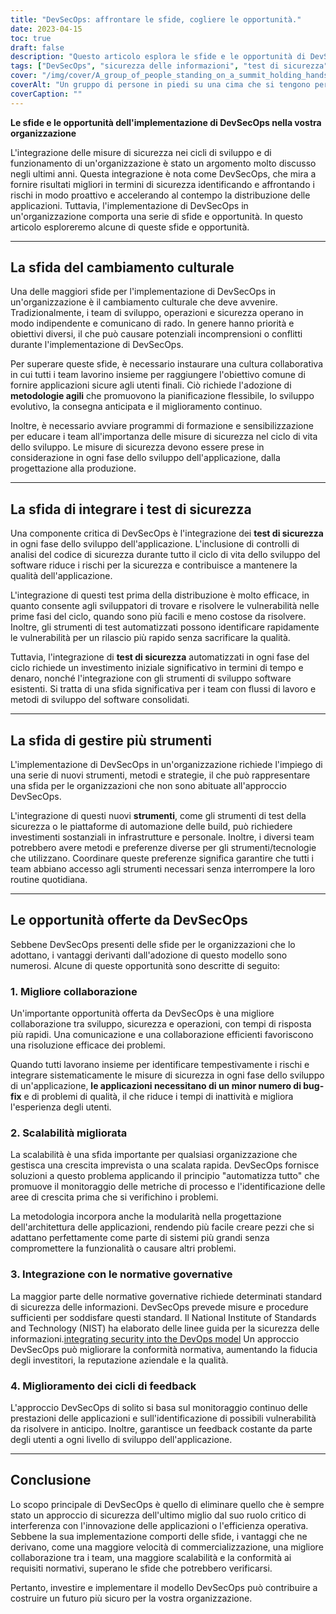 ```yaml
---
title: "DevSecOps: affrontare le sfide, cogliere le opportunità."
date: 2023-04-15
toc: true
draft: false
description: "Questo articolo esplora le sfide e le opportunità di DevSecOps nelle organizzazioni, tra cui una migliore collaborazione, una maggiore scalabilità, l'integrazione con le normative governative e altro ancora."
tags: ["DevSecOps", "sicurezza delle informazioni", "test di sicurezza", "metodologie agili", "collaborazione", "regolamenti governativi", "automazione", "sviluppo di applicazioni", "scalability", "monitoraggio continuo", "Linee guida NIST", "anelli di feedback", "modularità", "vulnerabilità", "garanzia di qualità", "sicurezza informatica", "Infrastruttura IT", "strumenti di sviluppo software", "gestione del rischio"]
cover: "/img/cover/A_group_of_people_standing_on_a_summit_holding_hands.png"
coverAlt: "Un gruppo di persone in piedi su una cima che si tengono per mano, con pezzi di puzzle che si incastrano in primo piano."
coverCaption: ""
---
```


**Le sfide e le opportunità dell'implementazione di DevSecOps nella vostra organizzazione**

L'integrazione delle misure di sicurezza nei cicli di sviluppo e di funzionamento di un'organizzazione è stato un argomento molto discusso negli ultimi anni. Questa integrazione è nota come DevSecOps, che mira a fornire risultati migliori in termini di sicurezza identificando e affrontando i rischi in modo proattivo e accelerando al contempo la distribuzione delle applicazioni. Tuttavia, l'implementazione di DevSecOps in un'organizzazione comporta una serie di sfide e opportunità. In questo articolo esploreremo alcune di queste sfide e opportunità.

______

## La sfida del cambiamento culturale

Una delle maggiori sfide per l'implementazione di DevSecOps in un'organizzazione è il cambiamento culturale che deve avvenire. Tradizionalmente, i team di sviluppo, operazioni e sicurezza operano in modo indipendente e comunicano di rado. In genere hanno priorità e obiettivi diversi, il che può causare potenziali incomprensioni o conflitti durante l'implementazione di DevSecOps.

Per superare queste sfide, è necessario instaurare una cultura collaborativa in cui tutti i team lavorino insieme per raggiungere l'obiettivo comune di fornire applicazioni sicure agli utenti finali. Ciò richiede l'adozione di **metodologie agili** che promuovono la pianificazione flessibile, lo sviluppo evolutivo, la consegna anticipata e il miglioramento continuo.

Inoltre, è necessario avviare programmi di formazione e sensibilizzazione per educare i team all'importanza delle misure di sicurezza nel ciclo di vita dello sviluppo. Le misure di sicurezza devono essere prese in considerazione in ogni fase dello sviluppo dell'applicazione, dalla progettazione alla produzione.

______

## La sfida di integrare i test di sicurezza

Una componente critica di DevSecOps è l'integrazione dei **test di sicurezza** in ogni fase dello sviluppo dell'applicazione. L'inclusione di controlli di analisi del codice di sicurezza durante tutto il ciclo di vita dello sviluppo del software riduce i rischi per la sicurezza e contribuisce a mantenere la qualità dell'applicazione.

L'integrazione di questi test prima della distribuzione è molto efficace, in quanto consente agli sviluppatori di trovare e risolvere le vulnerabilità nelle prime fasi del ciclo, quando sono più facili e meno costose da risolvere. Inoltre, gli strumenti di test automatizzati possono identificare rapidamente le vulnerabilità per un rilascio più rapido senza sacrificare la qualità.

Tuttavia, l'integrazione di **test di sicurezza** automatizzati in ogni fase del ciclo richiede un investimento iniziale significativo in termini di tempo e denaro, nonché l'integrazione con gli strumenti di sviluppo software esistenti. Si tratta di una sfida significativa per i team con flussi di lavoro e metodi di sviluppo del software consolidati.

______

## La sfida di gestire più strumenti

L'implementazione di DevSecOps in un'organizzazione richiede l'impiego di una serie di nuovi strumenti, metodi e strategie, il che può rappresentare una sfida per le organizzazioni che non sono abituate all'approccio DevSecOps.

L'integrazione di questi nuovi **strumenti**, come gli strumenti di test della sicurezza o le piattaforme di automazione delle build, può richiedere investimenti sostanziali in infrastrutture e personale. Inoltre, i diversi team potrebbero avere metodi e preferenze diverse per gli strumenti/tecnologie che utilizzano. Coordinare queste preferenze significa garantire che tutti i team abbiano accesso agli strumenti necessari senza interrompere la loro routine quotidiana.

______

## Le opportunità offerte da DevSecOps

Sebbene DevSecOps presenti delle sfide per le organizzazioni che lo adottano, i vantaggi derivanti dall'adozione di questo modello sono numerosi. Alcune di queste opportunità sono descritte di seguito:

### 1. Migliore collaborazione

Un'importante opportunità offerta da DevSecOps è una migliore collaborazione tra sviluppo, sicurezza e operazioni, con tempi di risposta più rapidi. Una comunicazione e una collaborazione efficienti favoriscono una risoluzione efficace dei problemi.

Quando tutti lavorano insieme per identificare tempestivamente i rischi e integrare sistematicamente le misure di sicurezza in ogni fase dello sviluppo di un'applicazione, **le applicazioni necessitano di un minor numero di bug-fix** e di problemi di qualità, il che riduce i tempi di inattività e migliora l'esperienza degli utenti.

### 2. Scalabilità migliorata

La scalabilità è una sfida importante per qualsiasi organizzazione che gestisca una crescita imprevista o una scalata rapida. DevSecOps fornisce soluzioni a questo problema applicando il principio "automatizza tutto" che promuove il monitoraggio delle metriche di processo e l'identificazione delle aree di crescita prima che si verifichino i problemi.

La metodologia incorpora anche la modularità nella progettazione dell'architettura delle applicazioni, rendendo più facile creare pezzi che si adattano perfettamente come parte di sistemi più grandi senza compromettere la funzionalità o causare altri problemi.

### 3. Integrazione con le normative governative

La maggior parte delle normative governative richiede determinati standard di sicurezza delle informazioni. DevSecOps prevede misure e procedure sufficienti per soddisfare questi standard. Il National Institute of Standards and Technology (NIST) ha elaborato delle linee guida per la sicurezza delle informazioni.[integrating security into the DevOps model](https://csrc.nist.gov/Projects/devsecops) Un approccio DevSecOps può migliorare la conformità normativa, aumentando la fiducia degli investitori, la reputazione aziendale e la qualità.

### 4. Miglioramento dei cicli di feedback

L'approccio DevSecOps di solito si basa sul monitoraggio continuo delle prestazioni delle applicazioni e sull'identificazione di possibili vulnerabilità da risolvere in anticipo. Inoltre, garantisce un feedback costante da parte degli utenti a ogni livello di sviluppo dell'applicazione.

______

## Conclusione

Lo scopo principale di DevSecOps è quello di eliminare quello che è sempre stato un approccio di sicurezza dell'ultimo miglio dal suo ruolo critico di interferenza con l'innovazione delle applicazioni o l'efficienza operativa. Sebbene la sua implementazione comporti delle sfide, i vantaggi che ne derivano, come una maggiore velocità di commercializzazione, una migliore collaborazione tra i team, una maggiore scalabilità e la conformità ai requisiti normativi, superano le sfide che potrebbero verificarsi.

Pertanto, investire e implementare il modello DevSecOps può contribuire a costruire un futuro più sicuro per la vostra organizzazione.
